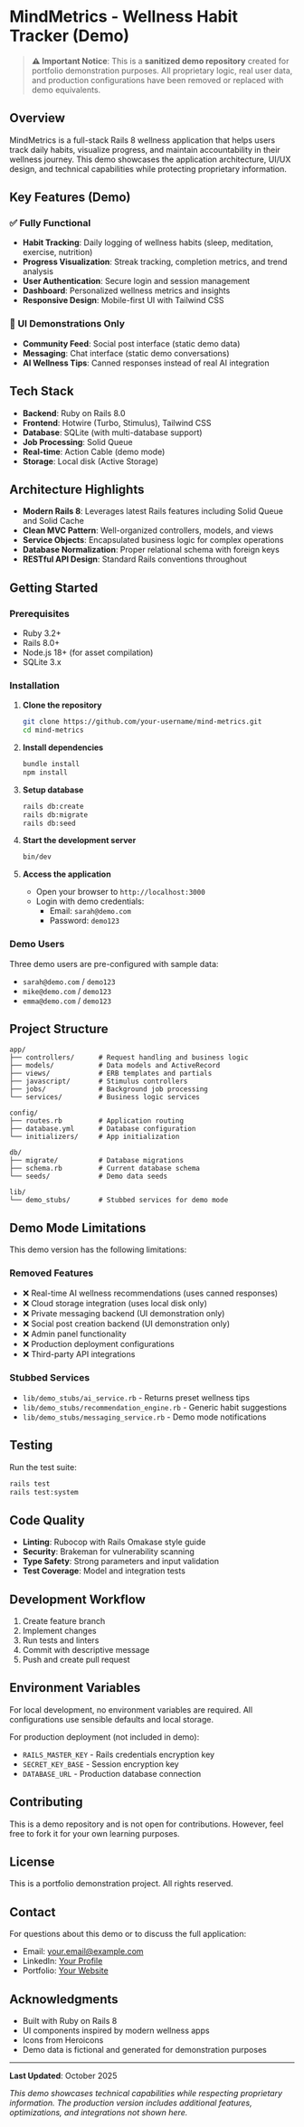 # MindMetrics - Wellness Habit Tracker (Demo)

> **⚠️ Important Notice**: This is a **sanitized demo repository** created for portfolio demonstration purposes. All proprietary logic, real user data, and production configurations have been removed or replaced with demo equivalents.

## Overview

MindMetrics is a full-stack Rails 8 wellness application that helps users track daily habits, visualize progress, and maintain accountability in their wellness journey. This demo showcases the application architecture, UI/UX design, and technical capabilities while protecting proprietary information.

## Key Features (Demo)

### ✅ Fully Functional
- **Habit Tracking**: Daily logging of wellness habits (sleep, meditation, exercise, nutrition)
- **Progress Visualization**: Streak tracking, completion metrics, and trend analysis
- **User Authentication**: Secure login and session management
- **Dashboard**: Personalized wellness metrics and insights
- **Responsive Design**: Mobile-first UI with Tailwind CSS

### 🎨 UI Demonstrations Only
- **Community Feed**: Social post interface (static demo data)
- **Messaging**: Chat interface (static demo conversations)
- **AI Wellness Tips**: Canned responses instead of real AI integration

## Tech Stack

- **Backend**: Ruby on Rails 8.0
- **Frontend**: Hotwire (Turbo, Stimulus), Tailwind CSS
- **Database**: SQLite (with multi-database support)
- **Job Processing**: Solid Queue
- **Real-time**: Action Cable (demo mode)
- **Storage**: Local disk (Active Storage)

## Architecture Highlights

- **Modern Rails 8**: Leverages latest Rails features including Solid Queue and Solid Cache
- **Clean MVC Pattern**: Well-organized controllers, models, and views
- **Service Objects**: Encapsulated business logic for complex operations
- **Database Normalization**: Proper relational schema with foreign keys
- **RESTful API Design**: Standard Rails conventions throughout

## Getting Started

### Prerequisites

- Ruby 3.2+
- Rails 8.0+
- Node.js 18+ (for asset compilation)
- SQLite 3.x

### Installation

1. **Clone the repository**
   ```bash
   git clone https://github.com/your-username/mind-metrics.git
   cd mind-metrics
   ```

2. **Install dependencies**
   ```bash
   bundle install
   npm install
   ```

3. **Setup database**
   ```bash
   rails db:create
   rails db:migrate
   rails db:seed
   ```

4. **Start the development server**
   ```bash
   bin/dev
   ```

5. **Access the application**
   - Open your browser to `http://localhost:3000`
   - Login with demo credentials:
     - Email: `sarah@demo.com`
     - Password: `demo123`

### Demo Users

Three demo users are pre-configured with sample data:
- `sarah@demo.com` / `demo123`
- `mike@demo.com` / `demo123`
- `emma@demo.com` / `demo123`

## Project Structure

```
app/
├── controllers/      # Request handling and business logic
├── models/           # Data models and ActiveRecord
├── views/            # ERB templates and partials
├── javascript/       # Stimulus controllers
├── jobs/             # Background job processing
└── services/         # Business logic services

config/
├── routes.rb         # Application routing
├── database.yml      # Database configuration
└── initializers/     # App initialization

db/
├── migrate/          # Database migrations
├── schema.rb         # Current database schema
└── seeds/            # Demo data seeds

lib/
└── demo_stubs/       # Stubbed services for demo mode
```

## Demo Mode Limitations

This demo version has the following limitations:

### Removed Features
- ❌ Real-time AI wellness recommendations (uses canned responses)
- ❌ Cloud storage integration (uses local disk only)
- ❌ Private messaging backend (UI demonstration only)
- ❌ Social post creation backend (UI demonstration only)
- ❌ Admin panel functionality
- ❌ Production deployment configurations
- ❌ Third-party API integrations

### Stubbed Services
- `lib/demo_stubs/ai_service.rb` - Returns preset wellness tips
- `lib/demo_stubs/recommendation_engine.rb` - Generic habit suggestions
- `lib/demo_stubs/messaging_service.rb` - Demo mode notifications

## Testing

Run the test suite:
```bash
rails test
rails test:system
```

## Code Quality

- **Linting**: Rubocop with Rails Omakase style guide
- **Security**: Brakeman for vulnerability scanning
- **Type Safety**: Strong parameters and input validation
- **Test Coverage**: Model and integration tests

## Development Workflow

1. Create feature branch
2. Implement changes
3. Run tests and linters
4. Commit with descriptive message
5. Push and create pull request

## Environment Variables

For local development, no environment variables are required. All configurations use sensible defaults and local storage.

For production deployment (not included in demo):
- `RAILS_MASTER_KEY` - Rails credentials encryption key
- `SECRET_KEY_BASE` - Session encryption key
- `DATABASE_URL` - Production database connection

## Contributing

This is a demo repository and is not open for contributions. However, feel free to fork it for your own learning purposes.

## License

This is a portfolio demonstration project. All rights reserved.

## Contact

For questions about this demo or to discuss the full application:
- Email: your.email@example.com
- LinkedIn: [Your Profile](https://linkedin.com/in/yourprofile)
- Portfolio: [Your Website](https://yourwebsite.com)

## Acknowledgments

- Built with Ruby on Rails 8
- UI components inspired by modern wellness apps
- Icons from Heroicons
- Demo data is fictional and generated for demonstration purposes

---

**Last Updated**: October 2025

*This demo showcases technical capabilities while respecting proprietary information. The production version includes additional features, optimizations, and integrations not shown here.*
